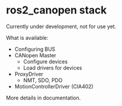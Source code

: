 # ros2_canopen stack

Currently under development, not for use yet.

What is available:
* Configuring BUS
* CANopen Master
  * Configure devices
  * Load drivers for devices
* ProxyDriver
  * NMT, SDO, PDO
* MotionControllerDriver (CIA402)

More details in documentation.
